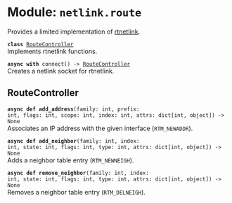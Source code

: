 
# Module: <code>netlink.route</code>
Provides a limited implementation of [rtnetlink](https://man7.org/linux/man-pages/man7/rtnetlink.7.html).

<code>**class** [RouteController](#routecontroller)</code><br>
<span class="docs">Implements rtnetlink functions.</span>

<code>**async with** connect() -> [RouteController](#routecontroller)</code><br>
<span class="docs">Creates a netlink socket for rtnetlink.</span>

## RouteController
<code>**async def add_address**(family: int, prefix: int, flags: int, scope: int, index: int, attrs: dict[int, object]) -> None</code><br>
<span class="docs">Associates an IP address with the given interface (`RTM_NEWADDR`).</span>

<code>**async def add_neighbor**(family: int, index: int, state: int, flags: int, type: int, attrs: dict[int, object]) -> None</code><br>
<span class="docs">Adds a neighbor table entry (`RTM_NEWNEIGH`).</span>

<code>**async def remove_neighbor**(family: int, index: int, state: int, flags: int, type: int, attrs: dict[int, object]) -> None</code><br>
<span class="docs">Removes a neighbor table entry (`RTM_DELNEIGH`).</span>
